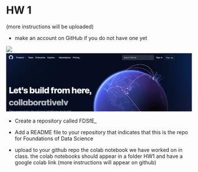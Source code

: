 # HW 1

(more instructions will be uploaded)

- make an account on GitHub if you do not have one yet
<img src="relative/path/in/repository/to/image.svg" width="128"/>

<img src="../imgs/Screen Shot 2022-08-30 at 2.45.43 PM.png">

- Create a repository called FDSfE_<firstinitialLastname>
- Add a README file to your repository that indicates that this is the repo for Foundations of Data Science
  
- upload to your github repo the colab notebook we have worked on in class. the colab notebooks should appear in a folder HW1 and have a google colab link (more instructions will appear on github)
